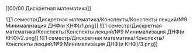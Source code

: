 [[00/00 Дискретная математика]]

![[1 семестр/Дискретная математика/Конспекты/Конспекты лекций/№9 Минимализация ДНФ(и КНФ)/1.png]]
![[1 семестр/Дискретная математика/Конспекты/Конспекты лекций/№9 Минимализация ДНФ(и КНФ)/2.png]]
![[1 семестр/Дискретная математика/Конспекты/Конспекты лекций/№9 Минимализация ДНФ(и КНФ)/3.png]]